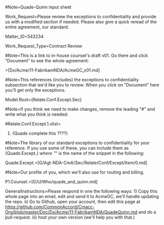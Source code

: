 ﻿#Note=Quade-Quinn input sheet

Work_Request=Please review the exceptions to confidentiality and provide us with a modified section if needed.  Please also give a quick reread of the entire agreement, our standard.

Matter_ID=543234

Work_Request_Type=Contract Review

#Note=This is a link to in-house counsel's draft v01. Go there and click "Document" to see the whole agreement:

=[Dx/Acme/11-FabrikamNDA/AcmeGC_v01.md]

#Note=This references (includes) the exceptions to confidentiality subsection that we'd like you to review. When you click on "Document" here you'll get only the exceptions.

Model.Root={Relate.Conf.Except.Sec}

#Note=If you think we need to make changes, remove the leading "#" and write what you think is needed:

#Relate.Conf.Except.1.xlist=<ol><li>{Quade complete this ????}</li></ol>



#Note=The library of our standard exceptions to confidentiality for your reference.  If you use some of these, you can include them as {Quade.Except.*} where "*" is the name of the snippet in the following:

Quade.Except.=[G/Agt-NDA-CmA/Sec/Relate/Conf/Except/Item/0.md]


#Note=Our profile of you, which we'll also use for routing and billing.

P1.Counsel.=[G/U/Who/quade_and_quinn.md]

GeneralInstructions=Please respond in one the following ways: 1) Copy this whole page into an email, edit and send it to AcmeGC, we'll handle updating the repo. ii) Go to Github, open your account, then edit this page at https://github.com/CommonAccord/Cmacc-Org/blob/master/Doc/Dx/Acme/11-FabrikamNDA/QuadeQuinn.md and do a pull-request. iii) host your own version (we'll help you with that.)


